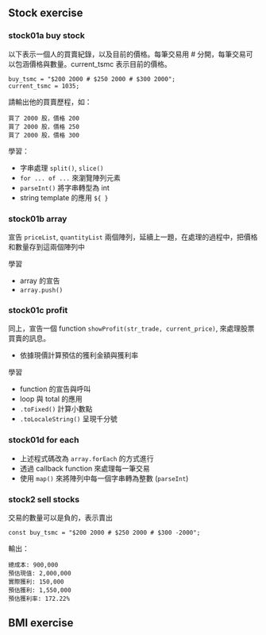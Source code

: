 
## Stock exercise

### stock01a buy stock

以下表示一個人的買賣紀錄，以及目前的價格。每筆交易用 # 分開，每筆交易可以包涵價格與數量。current_tsmc 表示目前的價格。

```
buy_tsmc = "$200 2000 # $250 2000 # $300 2000";
current_tsmc = 1035;
```

請輸出他的買賣歷程，如：
```
買了 2000 股，價格 200
買了 2000 股，價格 250
買了 2000 股，價格 300
```

學習：
* 字串處理 `split()`, `slice()`
* `for ... of ...` 來瀏覽陣列元素
* `parseInt()` 將字串轉型為 int
* string template 的應用 `${ }`

### stock01b array

宣告 `priceList`, `quantityList` 兩個陣列，延續上一題，在處理的過程中，把價格和數量存到這兩個陣列中

學習
* array 的宣告
* `array.push()`

### stock01c profit

同上，宣告一個 function `showProfit(str_trade, current_price)`, 來處理股票買賣的訊息。
* 依據現價計算預估的獲利金額與獲利率

學習
* function 的宣告與呼叫
* loop 與 total 的應用
* `.toFixed()` 計算小數點
* `.toLocaleString()` 呈現千分號

### stock01d for each

* 上述程式碼改為 `array.forEach` 的方式進行
* 透過 callback function 來處理每一筆交易
* 使用 `map()` 來將陣列中每一個字串轉為整數 (`parseInt`)


### stock2 sell stocks

交易的數量可以是負的，表示賣出

```
const buy_tsmc = "$200 2000 # $250 2000 # $300 -2000";
```

輸出：
```
總成本: 900,000
預估現值: 2,000,000
實際獲利: 150,000
預估獲利: 1,550,000
預估獲利率: 172.22%
```

## BMI exercise

